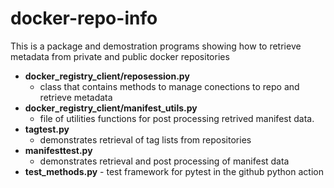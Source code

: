# docker-repo-info

This is a package and demostration programs showing how to retrieve
metadata from private and public docker repositories

 - **docker_registry_client/reposession.py** 
	 - class that contains methods to manage conections to repo and retrieve metadata
 - **docker_registry_client/manifest_utils.py** 
	 - file of utilities functions for post processing retrived manifest data. 
 - **tagtest.py** 
	 - demonstrates retrieval of tag lists from repositories 
 - **manifesttest.py** 
	 - demonstrates retrieval and post processing of manifest data
 - **test_methods.py** 
         - test framework for pytest in the github python action
